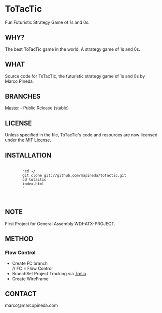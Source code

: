 # ToTacTic
Fun Futuristic Strategy Game of 1s and 0s.
		
<h2>WHY?</h2>
	<p>The best ToTacTic game in the world. A strategy game of 1s and 0s.</p>
		
<h2>WHAT</h2>
	<p>Source code for ToTacTic, the futuristic strategy game of 1s and 0s by Marco Pineda.</p>
		
<h2>BRANCHES</h2>
	<p><a href ="#>">Master</a> - Public Release (stable)</p>
		
		
<h2>LICENSE</h2>
	<p>Unless specified in the file, ToTacTic's code and resources are now licensed under the MIT License.</p>
		
<h2>INSTALLATION</h2>
	<pre>
		<code>
		"cd ~/
		git clone git://github.com/mapineda/totactic.git
		cd totactic
		index.html
		"
		</code>
	</pre>
		
<h2>NOTE</h2>
	<p>First Project for General Assembly WDI-ATX-PROJECT.</p>

<h2>METHOD</h2>
	<h3>Flow Control</h3>
	<ul> 
		<li>Create FC branch</li> // FC = Flow Control
		<li>BranchSet Project Tracking via <a href="#">Trello</a></li>
		<li>Create WireFrame</li>
	</ul>

		
<h2>CONTACT</h2>
	<p>marco@marcopineda.com</p>
